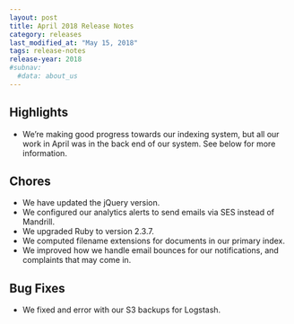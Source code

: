 ```yaml
---
layout: post
title: April 2018 Release Notes
category: releases
last_modified_at: "May 15, 2018"
tags: release-notes
release-year: 2018
#subnav:
  #data: about_us
---
```


## Highlights
* We’re making good progress towards our indexing system, but all our work in April was in the back end of our system. See below for more information.

## Chores
* We have updated the jQuery version.
* We configured our analytics alerts to send emails via SES instead of Mandrill.
* We upgraded Ruby to version 2.3.7.
* We computed filename extensions for documents in our primary index.
* We improved how we handle email bounces for our notifications, and complaints that may come in.

## Bug Fixes
* We fixed and error with our S3 backups for Logstash.
